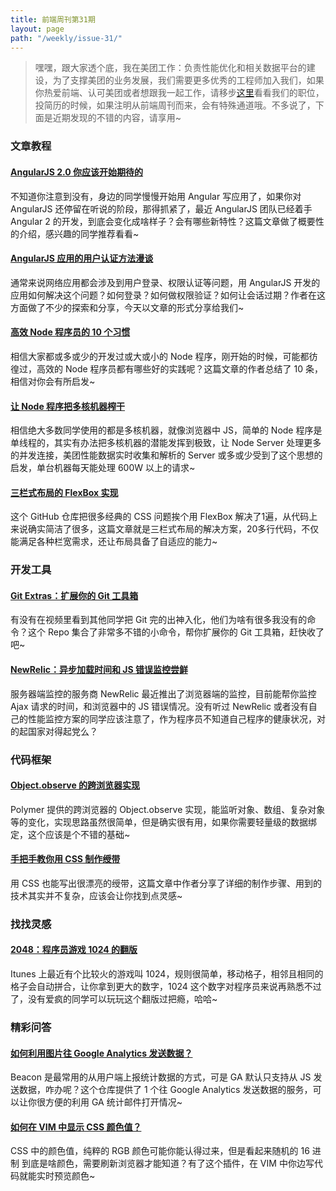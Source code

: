 ```yaml
---
title: 前端周刊第31期
layout: page
path: "/weekly/issue-31/"
---
```


> 嘿嘿，跟大家透个底，我在美团工作：负责性能优化和相关数据平台的建设，为了支撑美团的业务发展，我们需要更多优秀的工程师加入我们，如果你热爱前端、认可美团或者想跟我一起工作，请移步<a href="http://fe.meituan.com/jobs" target="_blank">这里</a>看看我们的职位，投简历的时候，如果注明从前端周刊而来，会有特殊通道哦。不多说了，下面是近期发现的不错的内容，请享用~

### 文章教程

#### [AngularJS 2.0 你应该开始期待的](http://blog.angularjs.org/)

不知道你注意到没有，身边的同学慢慢开始用 Angular 写应用了，如果你对 AngularJS 还停留在听说的阶段，那得抓紧了，最近 AngularJS 团队已经着手 Angular 2 的开发，到底会变化成啥样子？会有哪些新特性？这篇文章做了概要性的介绍，感兴趣的同学推荐看看~

#### [AngularJS 应用的用户认证方法漫谈](https://medium.com/opinionated-angularjs/7bbf0346acec)

通常来说网络应用都会涉及到用户登录、权限认证等问题，用 AngularJS 开发的应用如何解决这个问题？如何登录？如何做权限验证？如何让会话过期？作者在这方面做了不少的探索和分享，今天以文章的形式分享给我们~

#### [高效 Node 程序员的 10 个习惯](https://blog.heroku.com/archives/2014/3/11/node-habits#8-keep-track-of-outdated-dependencies)

相信大家都或多或少的开发过或大或小的 Node 程序，刚开始的时候，可能都彷徨过，高效的 Node 程序员都有哪些好的实践呢？这篇文章的作者总结了 10 条，相信对你会有所启发~

#### [让 Node 程序把多核机器榨干](http://blog.carbonfive.com/2014/02/28/taking-advantage-of-multi-processor-environments-in-node-js/)

相信绝大多数同学使用的都是多核机器，就像浏览器中 JS，简单的 Node 程序是单线程的，其实有办法把多核机器的潜能发挥到极致，让 Node Server 处理更多的并发连接，美团性能数据实时收集和解析的 Server 或多或少受到了这个思想的启发，单台机器每天能处理 600W 以上的请求~

#### [三栏式布局的 FlexBox 实现](http://philipwalton.github.io/solved-by-flexbox/demos/holy-grail/)

这个 GitHub 仓库把很多经典的 CSS 问题挨个用 FlexBox 解决了1遍，从代码上来说确实简洁了很多，这篇文章就是三栏式布局的解决方案，20多行代码，不仅能满足各种栏宽需求，还让布局具备了自适应的能力~

### 开发工具

#### [Git Extras：扩展你的 Git 工具箱](https://github.com/visionmedia/git-extras)

有没有在视频里看到其他同学把 Git 完的出神入化，他们为啥有很多我没有的命令？这个 Repo 集合了非常多不错的小命令，帮你扩展你的 Git 工具箱，赶快收了吧~

#### [NewRelic：异步加载时间和 JS 错误监控尝鲜](http://blog.newrelic.com/2014/03/13/javascript-error-reporting-ajax-timing-new-relic/)

服务器端监控的服务商 NewRelic 最近推出了浏览器端的监控，目前能帮你监控 Ajax 请求的时间，和浏览器中的 JS 错误情况。没有听过 NewRelic 或者没有自己的性能监控方案的同学应该注意了，作为程序员不知道自己程序的健康状况，对的起国家对得起党么？

### 代码框架

#### [Object.observe 的跨浏览器实现](https://github.com/Polymer/observe-js)

Polymer 提供的跨浏览器的 Object.observe 实现，能监听对象、数组、复杂对象等的变化，实现思路虽然很简单，但是确实很有用，如果你需要轻量级的数据绑定，这个应该是个不错的基础~

#### [手把手教你用 CSS 制作绶带](http://thecodeblock.com/ribbon-badge-pure-css-tutorial/)

用 CSS 也能写出很漂亮的绶带，这篇文章中作者分享了详细的制作步骤、用到的技术其实并不复杂，应该会让你找到点灵感~

### 找找灵感

#### [2048：程序员游戏 1024 的翻版](http://gabrielecirulli.github.io/2048/)

Itunes 上最近有个比较火的游戏叫 1024，规则很简单，移动格子，相邻且相同的格子会自动拼合，让你拿到更大的数字，1024 这个数字对程序员来说再熟悉不过了，没有爱疯的同学可以玩玩这个翻版过把瘾，哈哈~

### 精彩问答

#### [如何利用图片往 Google Analytics 发送数据？](https://github.com/igrigorik/ga-beacon)

Beacon 是最常用的从用户端上报统计数据的方式，可是 GA 默认只支持从 JS 发送数据，咋办呢？这个仓库提供了 1 个往 Google Analytics 发送数据的服务，可以让你很方便的利用 GA 统计邮件打开情况~

#### [如何在 VIM 中显示 CSS 颜色值？](https://github.com/ap/vim-css-color)

CSS 中的颜色值，纯粹的 RGB 颜色可能你能认得过来，但是看起来随机的 16 进制 到底是啥颜色，需要刷新浏览器才能知道？有了这个插件，在 VIM 中你边写代码就能实时预览颜色~
